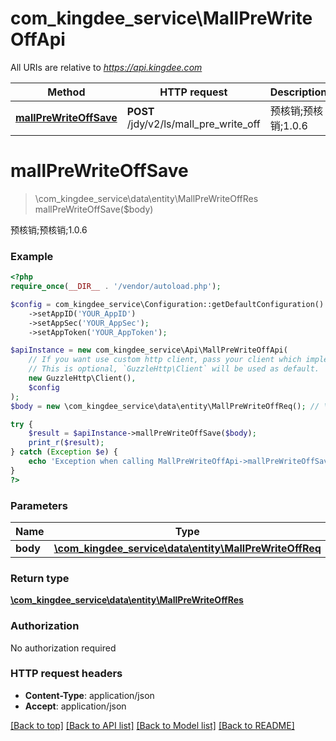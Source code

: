 # com_kingdee_service\MallPreWriteOffApi

All URIs are relative to *https://api.kingdee.com*

Method | HTTP request | Description
------------- | ------------- | -------------
[**mallPreWriteOffSave**](MallPreWriteOffApi.md#mallPreWriteOffSave) | **POST** /jdy/v2/ls/mall_pre_write_off | 预核销;预核销;1.0.6


# **mallPreWriteOffSave**
> \com_kingdee_service\data\entity\MallPreWriteOffRes mallPreWriteOffSave($body)

预核销;预核销;1.0.6

### Example
```php
<?php
require_once(__DIR__ . '/vendor/autoload.php');

$config = com_kingdee_service\Configuration::getDefaultConfiguration()
    ->setAppID('YOUR_AppID')
    ->setAppSec('YOUR_AppSec');
    ->setAppToken('YOUR_AppToken');

$apiInstance = new com_kingdee_service\Api\MallPreWriteOffApi(
    // If you want use custom http client, pass your client which implements `GuzzleHttp\ClientInterface`.
    // This is optional, `GuzzleHttp\Client` will be used as default.
    new GuzzleHttp\Client(),
    $config
);
$body = new \com_kingdee_service\data\entity\MallPreWriteOffReq(); // \com_kingdee_service\data\entity\MallPreWriteOffReq | 

try {
    $result = $apiInstance->mallPreWriteOffSave($body);
    print_r($result);
} catch (Exception $e) {
    echo 'Exception when calling MallPreWriteOffApi->mallPreWriteOffSave: ', $e->getMessage(), PHP_EOL;
}
?>
```

### Parameters

Name | Type | Description  | Notes
------------- | ------------- | ------------- | -------------
 **body** | [**\com_kingdee_service\data\entity\MallPreWriteOffReq**](../Model/MallPreWriteOffReq.md)|  |

### Return type

[**\com_kingdee_service\data\entity\MallPreWriteOffRes**](../Model/MallPreWriteOffRes.md)

### Authorization

No authorization required

### HTTP request headers

 - **Content-Type**: application/json
 - **Accept**: application/json

[[Back to top]](#) [[Back to API list]](../../README.md#documentation-for-api-endpoints) [[Back to Model list]](../../README.md#documentation-for-models) [[Back to README]](../../README.md)

